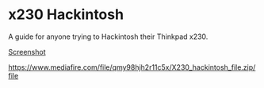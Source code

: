 # x230 Hackintosh
A guide for anyone trying to Hackintosh their Thinkpad x230.

[Screenshot](https://user-images.githubusercontent.com/11577850/64479428-0c603d00-d185-11e9-8c3e-6c30f41f5ffe.png)



https://www.mediafire.com/file/qmy98hjh2r11c5x/X230_hackintosh_file.zip/file
